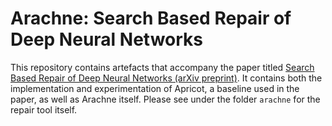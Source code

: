 # Arachne: Search Based Repair of Deep Neural Networks

This repository contains artefacts that accompany the paper titled [Search Based Repair of Deep Neural Networks (arXiv preprint)](https://arxiv.org/abs/1912.12463). It contains both the implementation and experimentation of Apricot, a baseline used in the paper, as well as Arachne itself. Please see under the folder `arachne` for the repair tool itself.
